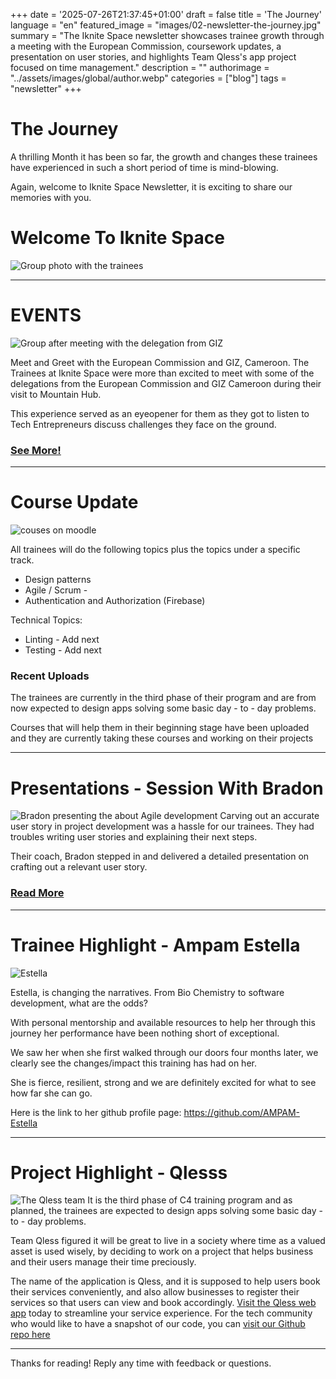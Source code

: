 +++
date = '2025-07-26T21:37:45+01:00'
draft = false
title = 'The Journey'
language =  "en"
featured_image = "images/02-newsletter-the-journey.jpg"
summary = "The Iknite Space newsletter showcases trainee growth through a meeting with the European Commission, coursework updates, a presentation on user stories, and highlights Team Qless's app project focused on time management."
description = ""
authorimage = "../assets/images/global/author.webp"
categories = ["blog"]
tags = "newsletter"
+++


# The Journey
A thrilling Month it has been so far, the growth and changes these trainees have experienced in such a short period of time is mind-blowing. 

Again, welcome to Iknite Space Newsletter, it is exciting to share our memories with you. 
 
# Welcome To Iknite Space
![Group photo with the trainees](./group-2.jpg)

--------------

# EVENTS

![Group after meeting with the delegation from GIZ](giz.jpg)

Meet and Greet with the European Commission and GIZ, Cameroon.
The Trainees at Iknite Space were more than excited to meet with some of the delegations from the European Commission and GIZ Cameroon during their visit to Mountain Hub.

This experience served as an eyeopener for them as they got to listen to Tech Entrepreneurs discuss challenges they face on the ground. 
### [See More!](https://www.facebook.com/iknite.space/posts/pfbid02UGXDrBCeNmoZp2BbwAsESeFd7kZB9yrmrnfpHspyM4BuNw6WnG9ePfPkvXGWHSjal?rdid=s38Cx31oVuSKWqja)

---------------------------

# Course Update

![couses on moodle](./courses.jpg)

All trainees will do the following topics plus the topics under a specific track.

* Design patterns
* Agile / Scrum - 
* Authentication and Authorization (Firebase)

Technical Topics:
* Linting - Add next
* Testing - Add next
	
### Recent Uploads
The trainees are currently in the third phase of their program and are from now expected to design apps solving some basic day - to - day problems.

Courses that will help them in their beginning stage have been uploaded and they are currently taking these courses and working on their projects

------------------------	

# Presentations - Session With Bradon
![Bradon presenting the about Agile development](./bradon.jpg)
Carving out an accurate user story in project development was a hassle for our trainees. They had troubles writing user stories and explaining their next steps. 

Their coach, Bradon stepped in and delivered a detailed presentation on crafting out a relevant user story.
### [Read More](https://www.facebook.com/iknite.space/posts/pfbid02ufSRAnx992EXvjUFQ3pcRZbvWK4XATj64PTyKd1XYMtoGbLcMC9PUReyQNbmWzdul?rdid=mtgvFmLTcZxZoLbV)


-------------------

# Trainee Highlight - Ampam Estella
![Estella](./estella.jpg)
	
Estella, is changing the narratives. From Bio Chemistry to software development, what are the odds?

With personal mentorship and available resources to help her through this journey her performance have been nothing short of exceptional.

We saw her when she first walked through our doors four months later, we clearly see the changes/impact this training has had on her. 

She is fierce, resilient, strong and we are definitely excited for what to see how far she can go.

Here is the link to her github profile page: https://github.com/AMPAM-Estella

--------------

# Project Highlight -  Qlesss
![The Qless team](./qless.jpg)
It is the third phase of C4 training program and as planned, the trainees are expected to design apps solving some basic day - to - day problems.

Team Qless figured it will be great to live in a society where time as a valued asset is used wisely, by deciding to work on a project that helps business and their users manage their time preciously.

The name of the application is Qless, and it is supposed to help users book their services conveniently, and also allow businesses to register their services so that users can view and book accordingly. [Visit the Qless web app](https://queueless.xyz) today to streamline your service experience. For the tech community who would like to have a snapshot of our code, you can [visit our Github repo here](https://github.com/Iknite-Space/queueless)


------------
Thanks for reading! Reply any time with feedback or questions.

